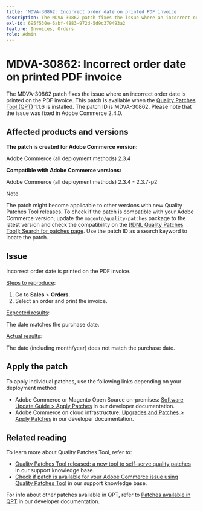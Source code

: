 ```yaml
---
title: 'MDVA-30862: Incorrect order date on printed PDF invoice'
description: The MDVA-30862 patch fixes the issue where an incorrect order date is printed on the PDF invoice. This patch is available when the [Quality Patches Tool (QPT)](https://devdocs.magento.com/guides/v2.4/comp-mgr/patching.html#mqp) 1.1.6 is installed. The patch ID is MDVA-30862. Please note that the issue was fixed in Adobe Commerce 2.4.0.
exl-id: 695f530e-6abf-4883-972d-5d9c379493a2
feature: Invoices, Orders
role: Admin
---
```

# MDVA-30862: Incorrect order date on printed PDF invoice

The MDVA-30862 patch fixes the issue where an incorrect order date is printed on the PDF invoice. This patch is available when the [Quality Patches Tool (QPT)](https://devdocs.magento.com/guides/v2.4/comp-mgr/patching.html#mqp) 1.1.6 is installed. The patch ID is MDVA-30862. Please note that the issue was fixed in Adobe Commerce 2.4.0.

## Affected products and versions

**The patch is created for Adobe Commerce version:**

Adobe Commerce (all deployment methods) 2.3.4

**Compatible with Adobe Commerce versions:**

Adobe Commerce (all deployment methods) 2.3.4 - 2.3.7-p2

>[!NOTE]
>
>The patch might become applicable to other versions with new Quality Patches Tool releases. To check if the patch is compatible with your Adobe Commerce version, update the `magento/quality-patches` package to the latest version and check the compatibility on the [[!DNL Quality Patches Tool]: Search for patches page](https://devdocs.magento.com/quality-patches/tool.html#patch-grid). Use the patch ID as a search keyword to locate the patch.

## Issue

Incorrect order date is printed on the PDF invoice.

<u>Steps to reproduce</u>:

1. Go to **Sales** > **Orders**.
1. Select an order and print the invoice.

<u>Expected results</u>:

The date matches the purchase date.

<u>Actual results</u>:

The date (including month/year) does not match the purchase date.

## Apply the patch

To apply individual patches, use the following links depending on your deployment method:

* Adobe Commerce or Magento Open Source on-premises: [Software Update Guide > Apply Patches](https://devdocs.magento.com/guides/v2.4/comp-mgr/patching/mqp.html) in our developer documentation.
* Adobe Commerce on cloud infrastructure: [Upgrades and Patches > Apply Patches](https://devdocs.magento.com/cloud/project/project-patch.html) in our developer documentation.

## Related reading

To learn more about Quality Patches Tool, refer to:

* [Quality Patches Tool released: a new tool to self-serve quality patches](/help/announcements/adobe-commerce-announcements/magento-quality-patches-released-new-tool-to-self-serve-quality-patches.md) in our support knowledge base.
* [Check if patch is available for your Adobe Commerce issue using Quality Patches Tool](/help/support-tools/patches-available-in-qpt-tool/check-patch-for-magento-issue-with-magento-quality-patches.md) in our support knowledge base.

For info about other patches available in QPT, refer to [Patches available in QPT](https://devdocs.magento.com/quality-patches/tool.html#patch-grid) in our developer documentation.
